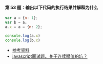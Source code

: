 #### 第 53 题：输出以下代码的执行结果并解释为什么
```javascript
var a = {n: 1};
var b = a;
a.x = a = {n: 2};

console.log(a.x)
console.log(b.x)
```
- [参考资料](https://segmentfault.com/q/1010000002637728)
- [javascript面试题，关于连续赋值的坑？](https://www.zhihu.com/question/41220520)
